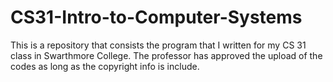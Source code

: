 # CS31-Intro-to-Computer-Systems

This is a repository that consists the program that I written for my CS 31 class in Swarthmore College. The professor has approved the upload of the codes as long as the copyright info is include.
